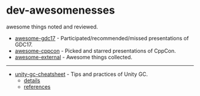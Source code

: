 # dev-awesomenesses

awesome things noted and reviewed.

- [awesome-gdc17](awesome-gdc17.md) - Participated/recommended/missed presentations of GDC17.
- [awesome-cppcon](awesome-cppcon.md) - Picked and starred presentations of CppCon.
- [awesome-external](awesome-external.md) - Awesome things collected.

-----------

- [unity-gc-cheatsheet](unity-gc-cheatsheet.md) - Tips and practices of Unity GC.
    + [details](unity-gc-cheatsheet-details.md)
    + [references](unity-gc-cheatsheet-references.md)

